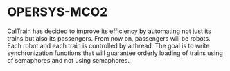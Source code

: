 # OPERSYS-MCO2
CalTrain has decided to improve its efficiency by automating not just its trains but also its passengers. From now on, passengers will be robots. Each robot and each train is controlled by a thread. The goal is to write synchronization functions that will guarantee orderly loading of trains using of semaphores and not using semaphores.
